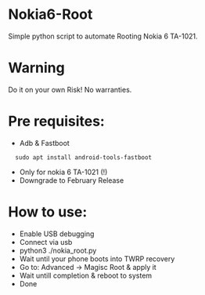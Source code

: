 # Nokia6-Root
Simple python script to automate Rooting Nokia 6 TA-1021.

# Warning
Do it on your own Risk! No warranties.

# Pre requisites:
- Adb & Fastboot 
```
  sudo apt install android-tools-fastboot
```
- Only for nokia 6 TA-1021 (!)
- Downgrade to February Release


# How to use:
- Enable USB debugging
- Connect via usb
- python3 ./nokia_root.py
- Wait until your phone boots into TWRP recovery
- Go to: Advanced -> Magisc Root & apply it
- Wait untill completion & reboot to system
- Done


